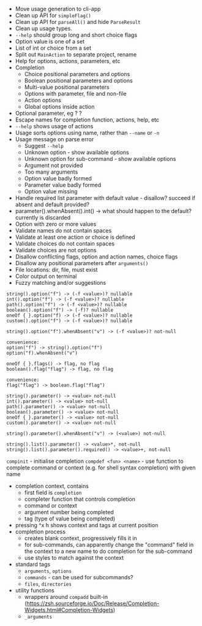 - Move usage generation to cli-app
- Clean up API for `simpleFlag()`
- Clean up API for `parseAll()` and hide `ParseResult`
- Clean up usage types.
- `--help` should group long and short choice flags
- Option value is one of a set
- List of int or choice from a set
- Split out `MainAction` to separate project, rename
- Help for options, actions, parameters, etc
- Completion
    - Choice positional parameters and options
    - Boolean positional parameters and options
    - Multi-value positional parameters
    - Options with parameter, file and non-file
    - Action options
    - Global options inside action
- Optional parameter, eg <choice>? <choice>?
- Escape names for completion function, actions, help, etc
- `--help` shows usage of actions
- Usage sorts options using name, rather than `--name` or `-n`
- Usage message on parse error
    - Suggest `--help`
    - Unknown option - show available options
    - Unknown option for sub-command - show available options
    - Argument not provided
    - Too many arguments
    - Option value badly formed
    - Parameter value badly formed
    - Option value missing
- Handle required list parameter with default value - disallow? succeed if absent and default provided?
- parameter().whenAbsent().int() -> what should happen to the default? currently is discarded
- Option with zero or more values
- Validate names do not contain spaces
- Validate at least one action or choice is defined
- Validate choices do not contain spaces
- Validate choices are not options
- Disallow conflicting flags, option and action names, choice flags
- Disallow any positional parameters after `arguments()`
- File locations: dir, file, must exist
- Color output on terminal
- Fuzzy matching and/or suggestions

```
string().option("f") -> (-f <value>)? nullable
int().option("f") -> (-f <value>)? nullable
path().option("f") -> (-f <value>)? nullable
boolean().option("f") -> (-f)? nullable
oneOf { }.option("f) -> (-f <value>)? nullable
custom().option("f") -> (-f <value>)? nullable

string().option("f").whenAbsent("v") -> (-f <value>)? not-null

convenience:
option("f") -> string().option("f")
option("f).whenAbsent("v")

oneOf { }.flags() -> flag, no flag
boolean().flag("flag") -> flag, no flag

convenience:
flag("flag") -> boolean.flag("flag")

string().parameter() -> <value> not-null
int().parameter() -> <value> not-null
path().parameter() -> <value> not-null
boolean().parameter() -> <value> not-null
oneOf { }.parameter() -> <value> not-null
custom().parameter() -> <value> not-null

string().parameter().whenAbsent("v") -> (<value>) not-null

string().list().parameter() -> <value>*, not-null
string().list().parameter().required() -> <value>+, not-null
```

`compinit` - initialise completion
`compdef <fun> <name>` - use function to complete command or context (e.g. for shell syntax completion) with given name

- completion context, contains
    - first field is `completion`
    - completer function that controls completion
    - command or context
    - argument number being completed
    - tag (type of value being completed)
- pressing ^x h shows context and tags at current position
- completion process
    - creates blank context, progressively fills it in
    - for sub-commands, can apparently change the "command" field in the context to a new name to do completion for the sub-command
    - use styles to match against the context
- standard tags
    - `arguments`, `options`
    - `commands` - can be used for subcommands?
    - `files`, `directories`
- utility functions
    - wrappers around `compadd` built-in (https://zsh.sourceforge.io/Doc/Release/Completion-Widgets.html#Completion-Widgets)
    - `_arguments`
